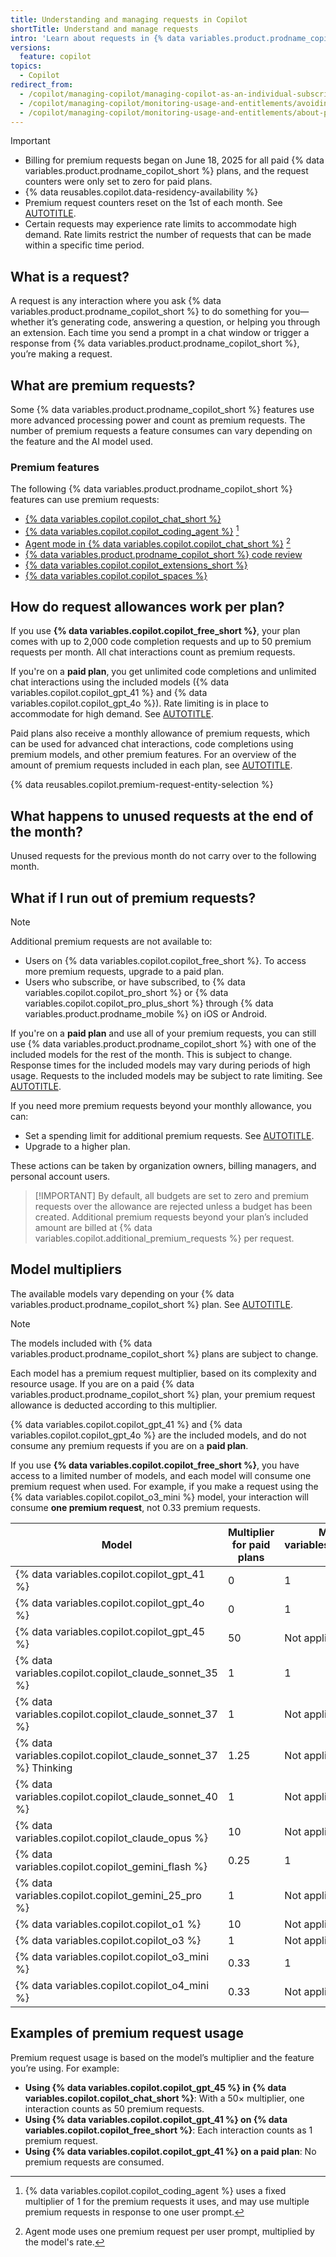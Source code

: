 ```yaml
---
title: Understanding and managing requests in Copilot
shortTitle: Understand and manage requests
intro: 'Learn about requests in {% data variables.product.prodname_copilot_short %}, including premium requests, how they work, and how to manage your usage effectively.'
versions:
  feature: copilot
topics:
  - Copilot
redirect_from:
  - /copilot/managing-copilot/managing-copilot-as-an-individual-subscriber/monitoring-usage-and-entitlements/avoiding-unexpected-copilot-costs
  - /copilot/managing-copilot/monitoring-usage-and-entitlements/avoiding-unexpected-copilot-costs
  - /copilot/managing-copilot/monitoring-usage-and-entitlements/about-premium-requests
---
```


> [!IMPORTANT]
> * Billing for premium requests began on June 18, 2025 for all paid {% data variables.product.prodname_copilot_short %} plans, and the request counters were only set to zero for paid plans.
> * {% data reusables.copilot.data-residency-availability %}
> * Premium request counters reset on the 1st of each month. See [AUTOTITLE](/copilot/managing-copilot/understanding-and-managing-copilot-usage/monitoring-your-copilot-usage-and-entitlements).
> * Certain requests may experience rate limits to accommodate high demand. Rate limits restrict the number of requests that can be made within a specific time period.

## What is a request?

A request is any interaction where you ask {% data variables.product.prodname_copilot_short %} to do something for you—whether it’s generating code, answering a question, or helping you through an extension. Each time you send a prompt in a chat window or trigger a response from {% data variables.product.prodname_copilot_short %}, you’re making a request.

## What are premium requests?

Some {% data variables.product.prodname_copilot_short %} features use more advanced processing power and count as premium requests. The number of premium requests a feature consumes can vary depending on the feature and the AI model used.

### Premium features

The following {% data variables.product.prodname_copilot_short %} features can use premium requests:

* [{% data variables.copilot.copilot_chat_short %}](/copilot/using-github-copilot/copilot-chat)
* [{% data variables.copilot.copilot_coding_agent %}](/copilot/using-github-copilot/coding-agent/about-assigning-tasks-to-copilot) [^1]
* [Agent mode in {% data variables.copilot.copilot_chat_short %}](/copilot/using-github-copilot/copilot-chat/asking-github-copilot-questions-in-your-ide#copilot-edits) [^2]
* [{% data variables.product.prodname_copilot_short %} code review](/copilot/using-github-copilot/code-review/using-copilot-code-review)
* [{% data variables.copilot.copilot_extensions_short %}](/copilot/building-copilot-extensions/about-building-copilot-extensions)
* [{% data variables.copilot.copilot_spaces %}](/copilot/using-github-copilot/copilot-spaces/about-organizing-and-sharing-context-with-copilot-spaces)

[^1]: {% data variables.copilot.copilot_coding_agent %} uses a fixed multiplier of 1 for the premium requests it uses, and may use multiple premium requests in response to one user prompt.
[^2]: Agent mode uses one premium request per user prompt, multiplied by the model's rate.

## How do request allowances work per plan?

If you use **{% data variables.copilot.copilot_free_short %}**, your plan comes with up to 2,000 code completion requests and up to 50 premium requests per month. All chat interactions count as premium requests.

If you're on a **paid plan**, you get unlimited code completions and unlimited chat interactions using the included models ({% data variables.copilot.copilot_gpt_41 %} and {% data variables.copilot.copilot_gpt_4o %}). Rate limiting is in place to accommodate for high demand. See [AUTOTITLE](/copilot/troubleshooting-github-copilot/rate-limits-for-github-copilot).

Paid plans also receive a monthly allowance of premium requests, which can be used for advanced chat interactions, code completions using premium models, and other premium features. For an overview of the amount of premium requests included in each plan, see [AUTOTITLE](/copilot/about-github-copilot/subscription-plans-for-github-copilot#comparing-copilot-plans).

{% data reusables.copilot.premium-request-entity-selection %}

## What happens to unused requests at the end of the month?

Unused requests for the previous month do not carry over to the following month.

## What if I run out of premium requests?

> [!NOTE]
> Additional premium requests are not available to:
>
> * Users on {% data variables.copilot.copilot_free_short %}. To access more premium requests, upgrade to a paid plan.
> * Users who subscribe, or have subscribed, to {% data variables.copilot.copilot_pro_short %} or {% data variables.copilot.copilot_pro_plus_short %} through {% data variables.product.prodname_mobile %} on iOS or Android.

If you're on a **paid plan** and use all of your premium requests, you can still use {% data variables.product.prodname_copilot_short %} with one of the included models for the rest of the month. This is subject to change. Response times for the included models may vary during periods of high usage. Requests to the included models may be subject to rate limiting. See [AUTOTITLE](/copilot/troubleshooting-github-copilot/rate-limits-for-github-copilot).

If you need more premium requests beyond your monthly allowance, you can:

* Set a spending limit for additional premium requests. See [AUTOTITLE](/billing/managing-your-billing/using-budgets-control-spending).
* Upgrade to a higher plan.

These actions can be taken by organization owners, billing managers, and personal account users.

> [!IMPORTANT] By default, all budgets are set to zero and premium requests over the allowance are rejected unless a budget has been created. Additional premium requests beyond your plan’s included amount are billed at {% data variables.copilot.additional_premium_requests %} per request.

## Model multipliers

The available models vary depending on your {% data variables.product.prodname_copilot_short %} plan. See [AUTOTITLE](/copilot/about-github-copilot/plans-for-github-copilot#models).

> [!NOTE]
> The models included with {% data variables.product.prodname_copilot_short %} plans are subject to change.

Each model has a premium request multiplier, based on its complexity and resource usage. If you are on a paid {% data variables.product.prodname_copilot_short %} plan, your premium request allowance is deducted according to this multiplier.

{% data variables.copilot.copilot_gpt_41 %} and {% data variables.copilot.copilot_gpt_4o %} are the included models, and do not consume any premium requests if you are on a **paid plan**.

If you use **{% data variables.copilot.copilot_free_short %}**, you have access to a limited number of models, and each model will consume one premium request when used. For example, if you make a request using the {% data variables.copilot.copilot_o3_mini %} model, your interaction will consume **one premium request**, not 0.33 premium requests.

| Model                                                                   | Multiplier for **paid plans**  | Multiplier for **{% data variables.copilot.copilot_free_short %}** |
|-------------------------------------------------------------------------|--------------------------------|-----------------------|
| {% data variables.copilot.copilot_gpt_41 %}                             | 0                              | 1                     |
| {% data variables.copilot.copilot_gpt_4o %}                             | 0                              | 1                     |
| {% data variables.copilot.copilot_gpt_45 %}                             | 50                             | Not applicable        |
| {% data variables.copilot.copilot_claude_sonnet_35 %}                   | 1                              | 1                     |
| {% data variables.copilot.copilot_claude_sonnet_37 %}                   | 1                              | Not applicable        |
| {% data variables.copilot.copilot_claude_sonnet_37 %} Thinking          | 1.25                           | Not applicable        |
| {% data variables.copilot.copilot_claude_sonnet_40 %}                   | 1                              | Not applicable        |
| {% data variables.copilot.copilot_claude_opus %}                        | 10                             | Not applicable        |
| {% data variables.copilot.copilot_gemini_flash %}                       | 0.25                           | 1                     |
| {% data variables.copilot.copilot_gemini_25_pro %}                      | 1                              | Not applicable        |
| {% data variables.copilot.copilot_o1 %}                                 | 10                             | Not applicable        |
| {% data variables.copilot.copilot_o3 %}                                 | 1                              | Not applicable        |
| {% data variables.copilot.copilot_o3_mini %}                            | 0.33                           | 1                     |
| {% data variables.copilot.copilot_o4_mini %}                            | 0.33                           | Not applicable        |

## Examples of premium request usage

Premium request usage is based on the model’s multiplier and the feature you’re using. For example:

* **Using {% data variables.copilot.copilot_gpt_45 %} in {% data variables.copilot.copilot_chat_short %}**: With a 50× multiplier, one interaction counts as 50 premium requests.
* **Using {% data variables.copilot.copilot_gpt_41 %} on {% data variables.copilot.copilot_free_short %}**: Each interaction counts as 1 premium request.
* **Using {% data variables.copilot.copilot_gpt_41 %} on a paid plan**: No premium requests are consumed.
